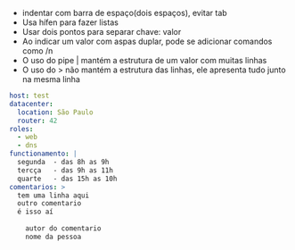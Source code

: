 
- indentar com barra de espaço(dois espaços), evitar tab
- Usa hífen para fazer listas
- Usar dois pontos para separar chave: valor
- Ao indicar um valor com aspas duplar, pode se adicionar comandos como /n
- O uso do pipe | mantém a estrutura de um valor com muitas linhas
- O uso do > não mantém a estrutura das linhas, ele apresenta tudo junto na mesma linha

```YAML
host: test
datacenter:
  location: São Paulo
  router: 42
roles:
  - web
  - dns
functionamento: |
  segunda  - das 8h as 9h
  tercça   - das 9h as 11h
  quarte   - das 15h as 10h
comentarios: >
  tem uma linha aqui
  outro comentario
  é isso aí
  
    autor do comentario
    nome da pessoa
```
